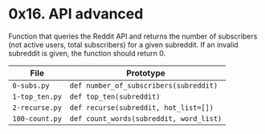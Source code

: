 # 0x16. API advanced
Function that queries the Reddit API and returns the number of subscribers (not active users, total subscribers) for a given subreddit. If an invalid subreddit is given, the function should return 0.

| File           | Prototype                               |
| -------------- | --------------------------------------- |
| `0-subs.py`    | `def number_of_subscribers(subreddit)`  |
| `1-top_ten.py` | `def top_ten(subreddit)`                |
| `2-recurse.py` | `def recurse(subreddit, hot_list=[])`   |
| `100-count.py` | `def count_words(subreddit, word_list)` |
